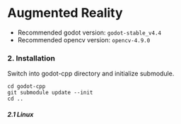 # Augmented Reality

- Recommended godot version: `godot-stable_v4.4`
- Recommended opencv version: `opencv-4.9.0`


### 2. Installation
Switch into godot-cpp directory and initialize submodule.
```
cd godot-cpp
git submodule update --init
cd ..
```

##### 2.1 Linux
